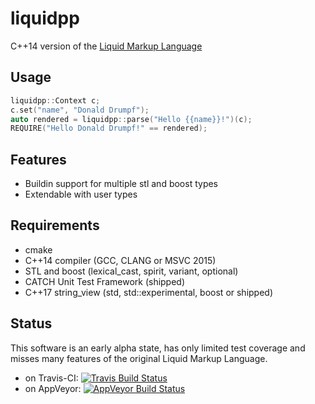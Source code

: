 # liquidpp
C++14 version of the [Liquid Markup Language](https://shopify.github.io/liquid/)

Usage
-----

```C++
liquidpp::Context c;
c.set("name", "Donald Drumpf");
auto rendered = liquidpp::parse("Hello {{name}}!")(c);
REQUIRE("Hello Donald Drumpf!" == rendered);
```

Features
-----
* Buildin support for multiple stl and boost types
* Extendable with user types

Requirements
-----
* cmake
* C++14 compiler (GCC, CLANG or MSVC 2015)
* STL and boost (lexical_cast, spirit, variant, optional)
* CATCH Unit Test Framework (shipped)
* C++17 string_view (std, std::experimental, boost or shipped)

Status
-----
This software is an early alpha state, has only limited test coverage and misses many features of the original Liquid Markup Language.

- on Travis-CI: [![Travis Build Status](https://travis-ci.org/mrpi/liquidpp.svg?branch=master)](https://travis-ci.org/mrpi/liquidpp)
- on AppVeyor: [![AppVeyor Build Status](https://ci.appveyor.com/api/projects/status/91g3twect2bacw3w/branch/master?svg=true)](https://ci.appveyor.com/project/mrpi/liquidpp)
